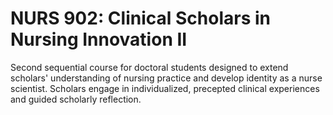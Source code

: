 # NURS 902: Clinical Scholars in Nursing Innovation II

Second sequential course for doctoral students designed to extend scholars' understanding of nursing practice and develop identity as a nurse scientist. Scholars engage in individualized, precepted clinical experiences and guided scholarly reflection.